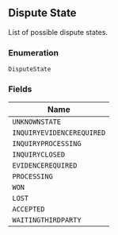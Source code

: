 ## Dispute State

List of possible dispute states.

### Enumeration

`DisputeState`

### Fields

| Name |
|  --- |
| `UNKNOWNSTATE` |
| `INQUIRYEVIDENCEREQUIRED` |
| `INQUIRYPROCESSING` |
| `INQUIRYCLOSED` |
| `EVIDENCEREQUIRED` |
| `PROCESSING` |
| `WON` |
| `LOST` |
| `ACCEPTED` |
| `WAITINGTHIRDPARTY` |

